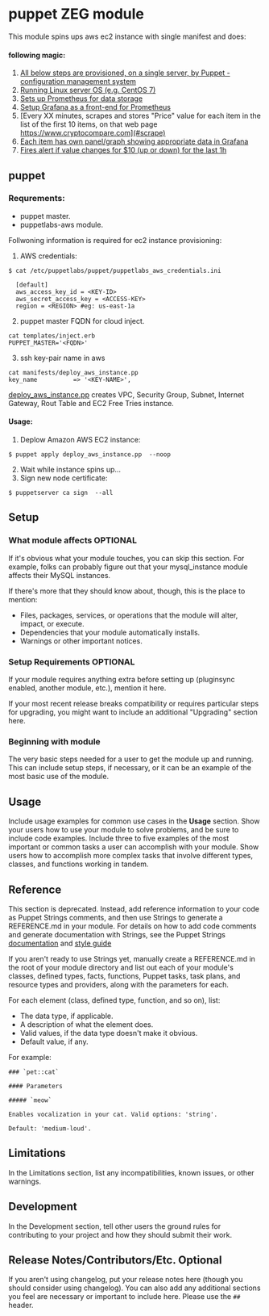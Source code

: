
# puppet ZEG module

This module spins ups aws ec2 instance with single manifest and does:

#### following magic:

1. [All below steps are provisioned, on a single server, by Puppet - configuration management system](#puppet)
2. [Running Linux server OS (e.g. CentOS 7)](os)
3. [Sets up Prometheus for data storage](#prometheus)
4. [Setup Grafana as a front-end for Prometheus](grafana)
5. [Every XX minutes, scrapes and stores "Price" value for each item in the list of the first 10 items, on that web page https://www.cryptocompare.com](#scrape)
6. [Each item has own panel/graph showing appropriate data in Grafana](#dashboard)
7. [Fires alert if value changes for $10 (up or down) for the last 1h](alert)

## puppet

### Requrements:

* puppet master.
* puppetlabs-aws module.

Follwoning information is required for ec2 instance provisioning:

1. AWS credentials:
```shell
$ cat /etc/puppetlabs/puppet/puppetlabs_aws_credentials.ini 

  [default]
  aws_access_key_id = <KEY-ID>
  aws_secret_access_key = <ACCESS-KEY>
  region = <REGION> #eg: us-east-1a
```
2. puppet master FQDN for cloud inject.
```shell
cat templates/inject.erb
PUPPET_MASTER='<FQDN>'
```
3. ssh key-pair name in aws 
```shell
cat manifests/deploy_aws_instance.pp
key_name          => '<KEY-NAME>',
```

[deploy_aws_instance.pp](https://github.com/nika-chkhikvishvili/zeg/manifests/deploy_aws_instance.pp) creates VPC, Security Group, Subnet, Internet Gateway, Rout Table and EC2 Free Tries instance.

#### Usage:

1. Deplow Amazon AWS EC2 instance:
```shell
$ puppet apply deploy_aws_instance.pp  --noop
```
2. Wait while instance spins up...
3. Sign new node certificate:
```shell
$ puppetserver ca sign  --all
```

## Setup

### What module affects **OPTIONAL**

If it's obvious what your module touches, you can skip this section. For example, folks can probably figure out that your mysql_instance module affects their MySQL instances.

If there's more that they should know about, though, this is the place to mention:

* Files, packages, services, or operations that the module will alter, impact, or execute.
* Dependencies that your module automatically installs.
* Warnings or other important notices.

### Setup Requirements **OPTIONAL**

If your module requires anything extra before setting up (pluginsync enabled, another module, etc.), mention it here.

If your most recent release breaks compatibility or requires particular steps for upgrading, you might want to include an additional "Upgrading" section here.

### Beginning with module

The very basic steps needed for a user to get the module up and running. This can include setup steps, if necessary, or it can be an example of the most basic use of the module.

## Usage

Include usage examples for common use cases in the **Usage** section. Show your users how to use your module to solve problems, and be sure to include code examples. Include three to five examples of the most important or common tasks a user can accomplish with your module. Show users how to accomplish more complex tasks that involve different types, classes, and functions working in tandem.

## Reference

This section is deprecated. Instead, add reference information to your code as Puppet Strings comments, and then use Strings to generate a REFERENCE.md in your module. For details on how to add code comments and generate documentation with Strings, see the Puppet Strings [documentation](https://puppet.com/docs/puppet/latest/puppet_strings.html) and [style guide](https://puppet.com/docs/puppet/latest/puppet_strings_style.html)

If you aren't ready to use Strings yet, manually create a REFERENCE.md in the root of your module directory and list out each of your module's classes, defined types, facts, functions, Puppet tasks, task plans, and resource types and providers, along with the parameters for each.

For each element (class, defined type, function, and so on), list:

  * The data type, if applicable.
  * A description of what the element does.
  * Valid values, if the data type doesn't make it obvious.
  * Default value, if any.

For example:

```
### `pet::cat`

#### Parameters

##### `meow`

Enables vocalization in your cat. Valid options: 'string'.

Default: 'medium-loud'.
```

## Limitations

In the Limitations section, list any incompatibilities, known issues, or other warnings.

## Development

In the Development section, tell other users the ground rules for contributing to your project and how they should submit their work.

## Release Notes/Contributors/Etc. **Optional**

If you aren't using changelog, put your release notes here (though you should consider using changelog). You can also add any additional sections you feel are necessary or important to include here. Please use the `## ` header.
